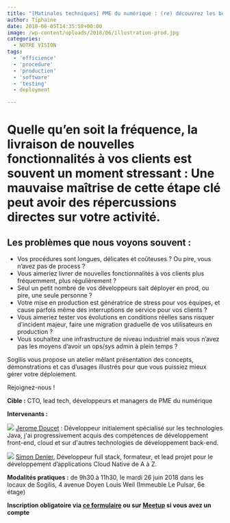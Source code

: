 ```yaml
---
title: "[Matinales techniques] PME du numérique : (re) découvrez les bonnes pratiques pour sécuriser votre mise en production logicielle le 26 juin"
author: Tiphaine
date: 2018-06-05T14:35:58+00:00
image: /wp-content/uploads/2018/06/illustration-prod.jpg
categories:
  - NOTRE VISION
tags:
  - 'efficience'
  - 'procedure'
  - 'production'
  - 'software'
  - 'testing'
  - deployment

---
```

# Quelle qu’en soit la fréquence, la livraison de nouvelles fonctionnalités à vos clients est souvent un moment stressant : Une mauvaise maîtrise de cette étape clé peut avoir des répercussions directes sur votre activité.

## Les problèmes que nous voyons souvent :

* Vos procédures sont longues, délicates et coûteuses ? Ou pire, vous n’avez pas de process ?
* Vous aimeriez livrer de nouvelles fonctionnalités à vos clients plus fréquemment, plus régulièrement ?
* Seul un petit nombre de vos développeurs sait déployer en prod, ou pire, une seule personne ?
* Votre mise en production est génératrice de stress pour vos équipes, et cause parfois même des interruptions de service pour vos clients ?
* Vous aimeriez tester vos évolutions en conditions réelles sans risquer d’incident majeur, faire une migration graduelle de vos utilisateurs en production ?
* Vous souhaitez une infrastructure de niveau industriel mais vous n’avez pas les moyens d’avoir un ops/sys admin à plein temps ?

Sogilis vous propose un atelier mêlant présentation des concepts, démonstrations et cas d’usages illustrés pour que vous puissiez mieux gérer votre déploiement.

Rejoignez-nous !

**Cible :** CTO, lead tech, développeurs et managers de PME du numérique

**Intervenants :**

![](/img/2018/06/jérome-doucet.jpg)
[Jerome Doucet](https://www.linkedin.com/in/j%C3%A9r%C3%B4me-doucet-4b1a5450/) : Développeur initialement spécialisé sur les technologies Java, j'ai progressivement acquis des compétences de développement front-end, cloud et sur d'autres technologies de développement back-end.

![](/img/2018/06/simon-denier.jpeg)
[Simon Denier][1], Développeur full stack, formateur, et lead projet pour le développement d’applications Cloud Native de A à Z.

**Modalités pratiques :** de 9h30 à 11h30, le mardi 26 juin 2018 dans les locaux de Sogilis, 4 avenue Doyen Louis Weil (Immeuble Le Pulsar, 6e étage)

**Inscription obligatoire via [ce formulaire][2] ou sur [Meetup][3] si vous avez un compte**

[1]: https://www.linkedin.com/in/simon-denier/
[2]: https://goo.gl/forms/G0nZUXWVcliw1cad2
[3]: http://meetu.ps/e/FnqMk/Bgx6T/f
